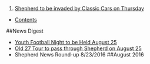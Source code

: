 1. [Shepherd to be invaded by Classic Cars on Thursday](_posts/2016-08-11-old-27-tour-to-pass-through-shepherd-on-august-25.md)

* [Contents](README.md)

##News Digest
* [Youth Football Night to be Held August 25](_posts/2016-08-23/2016-08-23-Youth-Football-Night-to-be-held-August-25th.md)
* [Old 27 Tour to pass through Shepherd on August 25](_posts/2016-08-11-old-27-tour-to-pass-through-shepherd-on-august-25.md)
* Shepherd News Round-up 8/23/2016
##August 2016
